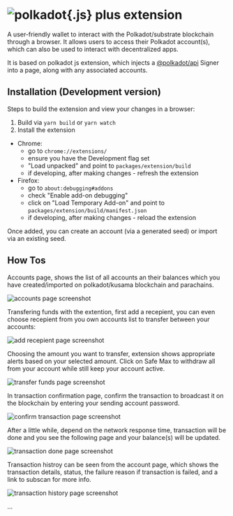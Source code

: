 
# ![polkadot{.js} plus extension](docs/logo.jpg)

A user-friendly wallet to interact with the Polkadot/substrate blockchain through a browser. It allows users to access their Polkadot account(s), which can also be used to interact with decentralized apps.

It is based on polkadot js extension, which injects a [@polkadot/api](https://github.com/polkadot-js/api) Signer into a page, along with any associated accounts.

## Installation (Development version)

Steps to build the extension and view your changes in a browser:

1. Build via `yarn build` or `yarn watch`
2. Install the extension
  - Chrome:
    - go to `chrome://extensions/`
    - ensure you have the Development flag set
    - "Load unpacked" and point to `packages/extension/build`
    - if developing, after making changes - refresh the extension
  - Firefox:
    - go to `about:debugging#addons`
    - check "Enable add-on debugging"
    - click on "Load Temporary Add-on" and point to `packages/extension/build/manifest.json`
    - if developing, after making changes - reload the extension


Once added, you can create an account (via a generated seed) or import via an existing seed.

## How Tos

Accounts page, shows the list of all accounts an their balances which you have created/imported on polkadot/kusama blockchain and parachains.

![accounts page screenshot](docs/pjp/accountsPage.PNG)

Transfering funds with the extention, first add a recepient, you can even choose recepient from you own accounts list to transfer between your accounts:

![add recepient page screenshot](docs/pjp/addRecepiet.PNG)

Choosing the amount you want to transfer, extension shows appropriate alerts based on your selected amount. Click on Safe Max to withdraw all from your account while still keep your account active.

![transfer funds page screenshot](docs/pjp/transferFunds.PNG)

In transaction confirmation page, confirm the transaction to broadcast it on the blockchain by entering your sending account password.

![confirm transaction page screenshot](docs/pjp/confirmTransaction.PNG)

After a little while, depend on the network response time, transaction will be done and you see the following page and your balance(s) will be updated.

![transaction done page screenshot](docs/pjp/transactionDone.PNG)

Transaction histroy can be seen from the account page, which shows the transaction details, status, the failure reason  if transaction is failed, and a link to subscan for more info.

![transaction history page screenshot](docs/pjp/transactionHistory.PNG)


...